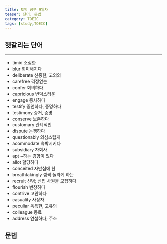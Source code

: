 ```yaml
---
title: 토익 공부 9일차
teaser: 단어, 문법
category: TOEIC
tags: [study,TOEIC]
---
```


## 헷갈리는 단어
* * *
- timid 소심한
- blur 희미해지다
- deliberate 신중한, 고의의
- carefree 걱정없는
- confer 회의하다
- capricious 변덕스러운
- engage 종사하다
- testify 증언하다, 증명하다
- testimony 증거, 증명
- conserve 보존하다
- customary 관례적인
- dispute 논쟁하다
- questionably 의심스럽게
- acommodate 숙박시키다
- subsidiary 자회사
- apt ~하는 경향이 있다
- allot 할당하다
- conceited 자만심에 찬
- breathtakingly 깜짝 놀라게 하는
- recruit 신병; 신입 사원을 모집하다
- flourish 번창하다
- contrive 고안하다
- casuality 사상자
- peculiar 독특한, 고유의
- colleague 동료
- address 연설하다; 주소

## 문법


